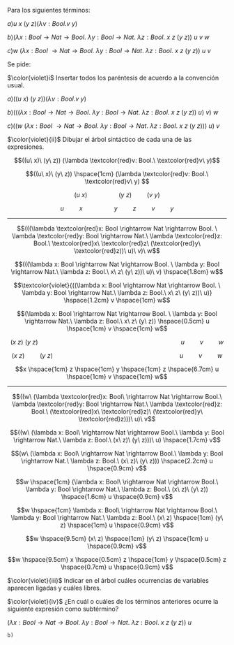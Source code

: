 Para los siguientes términos:

$a) u\ x\ (y\ z) (\lambda v: Bool. v\ y)$

$b) (\lambda x: Bool \rightarrow Nat \rightarrow Bool. \ \lambda y: Bool \rightarrow Nat.\ \lambda z: Bool.\ x\ 
z\ (y\ z))\ u\ v\ w$

$c) w\ (\lambda x: Bool\ \rightarrow Nat \rightarrow Bool.\ \lambda y: Bool \rightarrow Nat.\ \lambda z: Bool.\ x\ z\ (y\ z))\ u\ v$


Se pide:

$\color{violet}i$ Insertar todos los paréntesis de acuerdo a la convención usual.

$a) ((u\ x)\ (y\ z)) (\lambda v: Bool. v\ y)$

$b) (((\lambda x: Bool \rightarrow Nat \rightarrow Bool. \ \lambda y: Bool \rightarrow Nat.\ \lambda z: Bool.\ x\ 
z\ (y\ z))\ u)\ v)\ w$

$c) ((w\ (\lambda x: Bool\ \rightarrow Nat \rightarrow Bool.\ \lambda y: Bool \rightarrow Nat.\ \lambda z: Bool.\ x\ z\ (y\ z)))\ u)\ v$


$\color{violet}{ii}$ Dibujar el árbol sintáctico de cada una de las expresiones.

```math
((u\ x)\ (y\ z)) (\lambda \textcolor{red}v: Bool.\ \textcolor{red}v\ y)
```
```math
((u\ x)\ (y\ z)) \hspace{1cm} (\lambda \textcolor{red}v: Bool.\ \textcolor{red}v\ y) 
```
```math
(u\ x) \hspace{2cm} (y\ z) \hspace{1cm}  (v\ y)
```
```math
u \hspace{1cm} x \hspace{2cm} y \hspace{1cm} z \hspace{1cm}  v \hspace{1cm} y
```

---

```math
(((\lambda \textcolor{red}x: Bool \rightarrow Nat \rightarrow Bool. \ \lambda \textcolor{red}y: Bool \rightarrow Nat.\ \lambda \textcolor{red}z: Bool.\ \textcolor{red}x\ \textcolor{red}z\ (\textcolor{red}y\ \textcolor{red}z))\ u)\ v)\ w
```
```math
(((\lambda x: Bool \rightarrow Nat \rightarrow Bool. \ \lambda y: Bool \rightarrow Nat.\ \lambda z: Bool.\ x\ z\ (y\ z))\ u)\ v) \hspace{1.8cm} w
```
```math
\textcolor{violet}{((\lambda x: Bool \rightarrow Nat \rightarrow Bool. \ \lambda y: Bool \rightarrow Nat.\ \lambda z: Bool.\ x\ z\ (y\ z))\ u)} \hspace{1.2cm} v \hspace{1cm} w
```
```math
(\lambda x: Bool \rightarrow Nat \rightarrow Bool. \ \lambda y: Bool \rightarrow Nat.\ \lambda z: Bool.\ x\ z\ (y\ z)) \hspace{0.5cm} u \hspace{1cm} v \hspace{1cm} w
```
```math
(x\ z)\ (y\ z) \hspace{9cm} u \hspace{1cm} v \hspace{1cm} w
```
```math
(x\ z) \hspace{1cm} (y\ z) \hspace{8cm} u \hspace{1cm} v \hspace{1cm} w
```
```math
x \hspace{1cm} z \hspace{1cm} y \hspace{1cm} z \hspace{6.7cm} u \hspace{1cm} v \hspace{1cm} w
```

---

```math
((w\ (\lambda \textcolor{red}x: Bool\ \rightarrow Nat \rightarrow Bool.\ \lambda \textcolor{red}y: Bool \rightarrow Nat.\ \lambda \textcolor{red}z: Bool.\ (\textcolor{red}x\ \textcolor{red}z)\ (\textcolor{red}y\ \textcolor{red}z)))\ u)\ v
```
```math
((w\ (\lambda x: Bool\ \rightarrow Nat \rightarrow Bool.\ \lambda y: Bool \rightarrow Nat.\ \lambda z: Bool.\ (x\ z)\ (y\ z)))\ u) \hspace{1.7cm} v
```
```math
(w\ (\lambda x: Bool\ \rightarrow Nat \rightarrow Bool.\ \lambda y: Bool \rightarrow Nat.\ \lambda z: Bool.\ (x\ z)\ (y\ z))) \hspace{2.2cm} u \hspace{0.9cm} v
```
```math
w \hspace{1cm} (\lambda x: Bool\ \rightarrow Nat \rightarrow Bool.\ \lambda y: Bool \rightarrow Nat.\ \lambda z: Bool.\ (x\ z)\ (y\ z)) \hspace{1.6cm} u \hspace{0.9cm} v
```
```math
w \hspace{1cm} \lambda x: Bool\ \rightarrow Nat \rightarrow Bool.\ \lambda y: Bool \rightarrow Nat.\ \lambda z: Bool.\ (x\ z) \hspace{1cm} (y\ z) \hspace{1cm} u \hspace{0.9cm} v
```
```math
w \hspace{9.5cm} (x\ z) \hspace{1cm} (y\ z) \hspace{1cm} u \hspace{0.9cm} v
```
```math
w \hspace{9.5cm} x \hspace{0.5cm} z \hspace{1cm} y \hspace{0.5cm} z \hspace{0.7cm} u \hspace{0.9cm} v
```

$\color{violet}{iii}$ Indicar en el árbol cuáles ocurrencias de variables aparecen ligadas y cuáles libres.



$\color{violet}{iv}$ ¿En cuál o cuáles de los términos anteriores ocurre la siguiente expresión como subtérmino?

$(\lambda x: Bool \rightarrow Nat \rightarrow Bool.\ \lambda y: Bool \rightarrow Nat.\ \lambda z: Bool.\ x\ z\ (y\ z))\ u$

`b)`